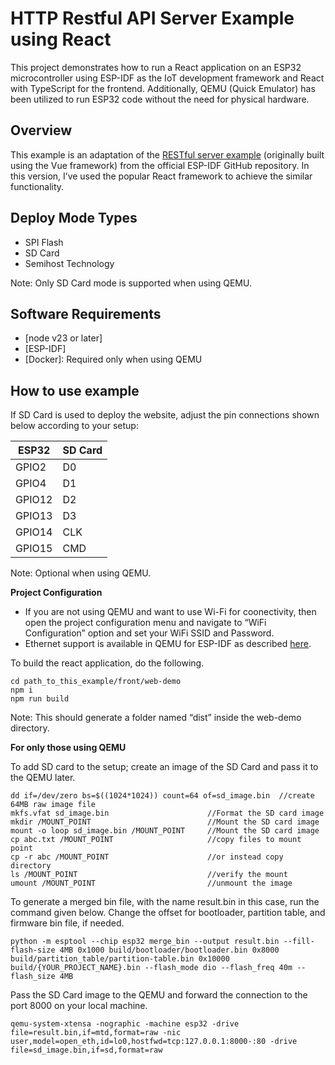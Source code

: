 <!DOCTYPE html><html><head><meta charset="utf-8"><title>HTTP Restful API Server Example using React.md</title><style></style></head><body id="preview">
<h1 class="code-line" data-line-start=0 data-line-end=1 ><a id="HTTP_Restful_API_Server_Example_using_React_0"></a>HTTP Restful API Server Example using React</h1>
<p class="has-line-data" data-line-start="2" data-line-end="3">This project demonstrates how to run a React application on an ESP32 microcontroller using ESP-IDF as the IoT development framework and React with TypeScript for the frontend. Additionally, QEMU (Quick Emulator) has been utilized to run ESP32 code without the need for physical hardware.</p>
<h2 class="code-line" data-line-start=4 data-line-end=5 ><a id="Overview_4"></a>Overview</h2>
<p class="has-line-data" data-line-start="6" data-line-end="7">This example is an adaptation of the <a href="https://github.com/espressif/esp-idf/blob/master/examples/protocols/http_server/restful_server/README.md">RESTful server example</a> (originally built using the Vue framework) from the official ESP-IDF GitHub repository. In this version, I’ve used the popular React framework to achieve the similar functionality.</p>
<h2 class="code-line" data-line-start=8 data-line-end=9 ><a id="Deploy_Mode_Types_8"></a>Deploy Mode Types</h2>
<ul>
<li class="has-line-data" data-line-start="9" data-line-end="10">SPI Flash</li>
<li class="has-line-data" data-line-start="10" data-line-end="11">SD Card</li>
<li class="has-line-data" data-line-start="11" data-line-end="13">Semihost Technology</li>
</ul>
<p class="has-line-data" data-line-start="13" data-line-end="14">Note: Only SD Card mode is supported when using QEMU.</p>
<h2 class="code-line" data-line-start=15 data-line-end=16 ><a id="Software_Requirements_15"></a>Software Requirements</h2>
<ul>
<li class="has-line-data" data-line-start="18" data-line-end="19">[node v23 or later]</li>
<li class="has-line-data" data-line-start="19" data-line-end="20">[ESP-IDF]</li>
<li class="has-line-data" data-line-start="20" data-line-end="22">[Docker]: Required only when using QEMU</li>
</ul>
<h2 class="code-line" data-line-start=22 data-line-end=23 ><a id="How_to_use_example_22"></a>How to use example</h2>
<p class="has-line-data" data-line-start="24" data-line-end="25">If SD Card is used to deploy the website, adjust the pin connections shown below according to your setup:</p>
<table class="table table-striped table-bordered">
<thead>
<tr>
<th>ESP32</th>
<th>SD Card</th>
</tr>
</thead>
<tbody>
<tr>
<td>GPIO2</td>
<td>D0</td>
</tr>
<tr>
<td>GPIO4</td>
<td>D1</td>
</tr>
<tr>
<td>GPIO12</td>
<td>D2</td>
</tr>
<tr>
<td>GPIO13</td>
<td>D3</td>
</tr>
<tr>
<td>GPIO14</td>
<td>CLK</td>
</tr>
<tr>
<td>GPIO15</td>
<td>CMD</td>
</tr>
</tbody>
</table>
<p class="has-line-data" data-line-start="35" data-line-end="36">Note: Optional when using QEMU.</p>
<p class="has-line-data" data-line-start="37" data-line-end="38"><strong>Project Configuration</strong></p>
<ul>
<li class="has-line-data" data-line-start="38" data-line-end="39">If you are not using QEMU and want to use Wi-Fi for coonectivity, then open the project configuration menu and navigate to “WiFi Configuration” option and set your WiFi SSID and Password.</li>
<li class="has-line-data" data-line-start="39" data-line-end="41">Ethernet support is available in QEMU for ESP-IDF as described <a href="https://github.com/espressif/esp-toolchain-docs/blob/main/qemu/esp32/README.md">here</a>.</li>
</ul>
<p class="has-line-data" data-line-start="41" data-line-end="42">To build the react application, do the following.</p>
<pre><code class="has-line-data" data-line-start="44" data-line-end="48" class="language-sh"><span class="hljs-built_in">cd</span> path_to_this_example/front/web-demo
npm i
npm run build
</code></pre>
<p class="has-line-data" data-line-start="48" data-line-end="49">Note: This should generate a folder named “dist” inside the web-demo directory.</p>
<p class="has-line-data" data-line-start="50" data-line-end="51"><strong>For only those using QEMU</strong></p>
<p class="has-line-data" data-line-start="52" data-line-end="53">To add SD card to the setup; create an image of the SD Card and pass it to the QEMU later.</p>
<pre><code class="has-line-data" data-line-start="54" data-line-end="63" class="language-sh">dd <span class="hljs-keyword">if</span>=/dev/zero bs=$((<span class="hljs-number">1024</span>*<span class="hljs-number">1024</span>)) count=<span class="hljs-number">64</span> of=sd_image.bin  //create <span class="hljs-number">64</span>MB raw image file
mkfs.vfat sd_image.bin                      //Format the SD card image
mkdir /MOUNT_POINT                          //Mount the SD card image
mount -o loop sd_image.bin /MOUNT_POINT     //Mount the SD card image
cp abc.txt /MOUNT_POINT                     //copy files to mount point
cp -r abc /MOUNT_POINT                      //or instead copy directory
ls /MOUNT_POINT                             //verify the mount
umount /MOUNT_POINT                         //unmount the image
</code></pre>
<p class="has-line-data" data-line-start="64" data-line-end="65">To generate a merged bin file, with the name result.bin in this case, run the command given below. Change the offset for bootloader, partition table, and firmware bin file, if needed.</p>
<pre><code class="has-line-data" data-line-start="67" data-line-end="69" class="language-sh">python -m esptool --chip esp32 merge_bin --output result.bin --fill-flash-size <span class="hljs-number">4</span>MB <span class="hljs-number">0</span>x1000 build/bootloader/bootloader.bin <span class="hljs-number">0</span>x8000 build/partition_table/partition-table.bin <span class="hljs-number">0</span>x10000 build/{YOUR_PROJECT_NAME}.bin --flash_mode dio --flash_freq <span class="hljs-number">40</span>m --flash_size <span class="hljs-number">4</span>MB
</code></pre>
<p class="has-line-data" data-line-start="69" data-line-end="70">Pass the SD Card image to the QEMU and forward the connection to the port 8000 on your local machine.</p>
<pre><code class="has-line-data" data-line-start="72" data-line-end="74" class="language-sh">qemu-system-xtensa -nographic -machine esp32 -drive file=result.bin,<span class="hljs-keyword">if</span>=mtd,format=raw -nic user,model=open_eth,id=lo0,hostfwd=tcp:<span class="hljs-number">127.0</span>.<span class="hljs-number">0.1</span>:<span class="hljs-number">8000</span>-:<span class="hljs-number">80</span> -drive file=sd_image.bin,<span class="hljs-keyword">if</span>=sd,format=raw
</code></pre>

</body></html>
